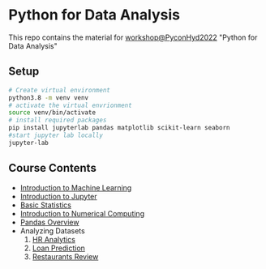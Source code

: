 # Python for Data Analysis
This repo contains the material for [workshop@PyconHyd2022](https://twitter.com/pyconfhyd) "Python for Data Analysis"

## Setup

```bash
# Create virtual environment
python3.8 -m venv venv
# activate the virtual envrionment 
source venv/bin/activate
# install required packages
pip install jupyterlab pandas matplotlib scikit-learn seaborn
#start jupyter lab locally
jupyter-lab

```

## Course Contents

* [Introduction to Machine Learning](./machine_learning_introduction.md)
* [Introduction to Jupyter](./introduction_to_jupyter.ipynb)
* [Basic Statistics](./basic_statistics.ipynb)
* [Introduction to Numerical Computing](./numpy_overview.ipynb)
* [Pandas Overview](./pandas_overview.ipynb)
* Analyzing Datasets
    1. [HR Analytics](./hr_analytics.ipynb)
    2. [Loan Prediction](./loan_predection.ipynb)
    3. [Restaurants Review](./trip_advisor_resturants.ipynb)




